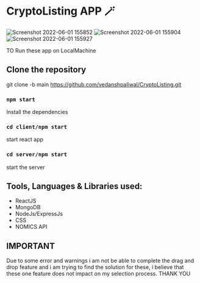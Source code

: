 # CryptoListing APP 🪄

![Screenshot 2022-06-01 155852](https://user-images.githubusercontent.com/67954788/171384852-0b37307b-0d15-4049-aa29-0795d708a75c.png)
![Screenshot 2022-06-01 155904](https://user-images.githubusercontent.com/67954788/171384834-b2a75d05-c0fd-4b90-aaef-42bfcde363ae.png)
![Screenshot 2022-06-01 155927](https://user-images.githubusercontent.com/67954788/171384786-54327665-19e1-4478-97ab-9ee8b86c7a31.png)

TO Run these app on LocalMachine

## Clone the repository
git clone -b main https://github.com/vedanshpaliwal/CryptoListing.git

### `npm start`
Install the dependencies

### `cd client/npm start`
start react app

### `cd server/npm start`
start the server

## Tools, Languages & Libraries used:
* ReactJS
* MongoDB
* NodeJs/ExpressJs
* CSS
* NOMICS API


## IMPORTANT 
Due to some error and warnings i am not be able to complete the drag and drop feature and i am trying to find the solution for these, i believe that these one feature does not impact on my selection process.
THANK YOU
